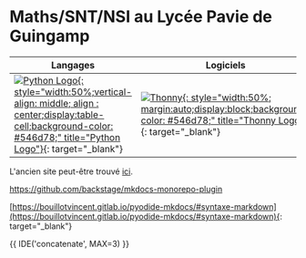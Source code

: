 # Maths/SNT/NSI au Lycée Pavie de Guingamp

| Langages | Logiciels | Tutoriels |  |
| --- | --- | --- | --- |
| [![Python Logo](https://www.python.org/static/img/python-logo.png){: style="width:50%;vertical-align: middle; align : center;display:table-cell;background-color: #546d78;" title="Python Logo"}](https://www.python.org/){: target="_blank"} | [![Thonny](https://user-images.githubusercontent.com/1057839/104211453-61c0f400-5434-11eb-8f52-c61c616578da.png){: style="width:50%; margin:auto;display:block;background-color: #546d78;" title="Thonny Logo"}](https://thonny.org/){: target="_blank"}  | r | r |



L'ancien site peut-être trouvé [ici](https://old.zonensi.fr).

https://github.com/backstage/mkdocs-monorepo-plugin

[https://bouillotvincent.gitlab.io/pyodide-mkdocs/#syntaxe-markdown](https://bouillotvincent.gitlab.io/pyodide-mkdocs/#syntaxe-markdown){: target="_blank"}


{{ IDE('concatenate', MAX=3) }}




